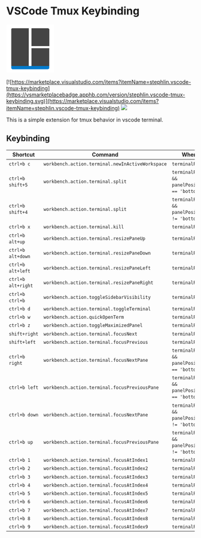 # VSCode Tmux Keybinding

<img src="https://raw.githubusercontent.com/StephLin/vscode-tmux-keybinding/master/images/icon.png" height="128">

[![https://marketplace.visualstudio.com/items?itemName=stephlin.vscode-tmux-keybinding](https://vsmarketplacebadge.apphb.com/version/stephlin.vscode-tmux-keybinding.svg)](https://marketplace.visualstudio.com/items?itemName=stephlin.vscode-tmux-keybinding)
[![](https://vsmarketplacebadge.apphb.com/installs-short/stephlin.vscode-tmux-keybinding.svg)](https://marketplace.visualstudio.com/items?itemName=stephlin.vscode-tmux-keybinding)

This is a simple extension for tmux behavior in vscode terminal.

## Keybinding

| Shortcut           | Command                                          | When                                         |
| ------------------ | ------------------------------------------------ | -------------------------------------------- |
| `ctrl+b c`         | `workbench.action.terminal.newInActiveWorkspace` | `terminalFocus`                              |
| `ctrl+b shift+5`   | `workbench.action.terminal.split`                | `terminalFocus && panelPosition == 'bottom'` |
| `ctrl+b shift+4`   | `workbench.action.terminal.split`                | `terminalFocus && panelPosition != 'bottom'` |
| `ctrl+b x`         | `workbench.action.terminal.kill`                 | `terminalFocus`                              |
| `ctrl+b alt+up`    | `workbench.action.terminal.resizePaneUp`         | `terminalFocus`                              |
| `ctrl+b alt+down`  | `workbench.action.terminal.resizePaneDown`       | `terminalFocus`                              |
| `ctrl+b alt+left`  | `workbench.action.terminal.resizePaneLeft`       | `terminalFocus`                              |
| `ctrl+b alt+right` | `workbench.action.terminal.resizePaneRight`      | `terminalFocus`                              |
| `ctrl+b ctrl+b`    | `workbench.action.toggleSidebarVisibility`       | `terminalFocus`                              |
| `ctrl+b d`         | `workbench.action.terminal.toggleTerminal`       | `terminalFocus`                              |
| `ctrl+b w`         | `workbench.action.quickOpenTerm`                 | `terminalFocus`                              |
| `ctrl+b z`         | `workbench.action.toggleMaximizedPanel`          | `terminalFocus`                              |
| `shift+right`      | `workbench.action.terminal.focusNext`            | `terminalFocus`                              |
| `shift+left`       | `workbench.action.terminal.focusPrevious`        | `terminalFocus`                              |
| `ctrl+b right`     | `workbench.action.terminal.focusNextPane`        | `terminalFocus && panelPosition == 'bottom'` |
| `ctrl+b left`      | `workbench.action.terminal.focusPreviousPane`    | `terminalFocus && panelPosition == 'bottom'` |
| `ctrl+b down`      | `workbench.action.terminal.focusNextPane`        | `terminalFocus && panelPosition != 'bottom'` |
| `ctrl+b up`        | `workbench.action.terminal.focusPreviousPane`    | `terminalFocus && panelPosition != 'bottom'` |
| `ctrl+b 1`         | `workbench.action.terminal.focusAtIndex1`        | `terminalFocus`                              |
| `ctrl+b 2`         | `workbench.action.terminal.focusAtIndex2`        | `terminalFocus`                              |
| `ctrl+b 3`         | `workbench.action.terminal.focusAtIndex3`        | `terminalFocus`                              |
| `ctrl+b 4`         | `workbench.action.terminal.focusAtIndex4`        | `terminalFocus`                              |
| `ctrl+b 5`         | `workbench.action.terminal.focusAtIndex5`        | `terminalFocus`                              |
| `ctrl+b 6`         | `workbench.action.terminal.focusAtIndex6`        | `terminalFocus`                              |
| `ctrl+b 7`         | `workbench.action.terminal.focusAtIndex7`        | `terminalFocus`                              |
| `ctrl+b 8`         | `workbench.action.terminal.focusAtIndex8`        | `terminalFocus`                              |
| `ctrl+b 9`         | `workbench.action.terminal.focusAtIndex9`        | `terminalFocus`                              |
